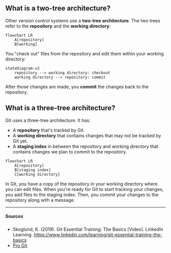 ## What is a two-tree architecture?
Other version control systems use a **two-tree architecture**. The two trees refer to the **repository** and the **working directory**:

``` mermaid
flowchart LR
    A[repository]
    B[working]
```

You "check out" files from the repository and edit them within your working directory:

``` mermaid
stateDiagram-v2
    repository --> working directory: checkout
    working directory --> repository: commit
```

After those changes are made, you **commit** the changes back to the repository.

## What is a three-tree architecture?
Git uses a three-tree architecture. It has:

- A **repository** that's tracked by Git.
- A **working directory** that contains changes that may not be tracked by Git yet.
- A **staging index** in between the repository and working directory that contains changes we plan to commit to the repository.

``` mermaid
flowchart LR
    A[repository]
    B[staging index]
    C[working directory]
```
In Git, you have a copy of the repository in your working directory where you can edit files. When you're ready for Git to start tracking your changes, you add files to the staging index. Then, you commit your changes to the repository along with a message.

***

##### Sources
- Skoglund, K. (2019). Git Essential Training: The Basics [Video]. LinkedIn Learning. https://www.linkedin.com/learning/git-essential-training-the-basics
- [Pro Git](https://git-scm.com/book/en/v2)